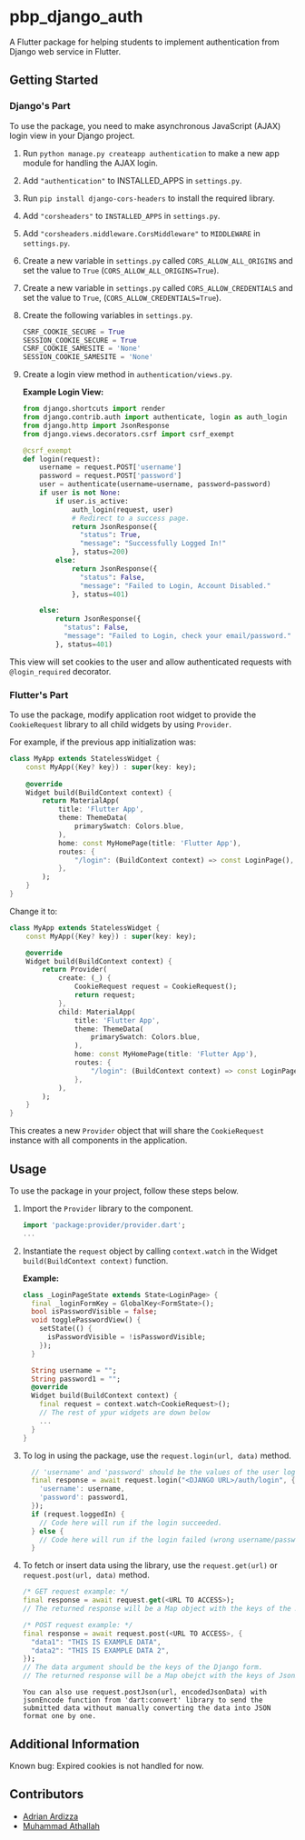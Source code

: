 <!--
This README describes the package. If you publish this package to pub.dev,
this README's contents appear on the landing page for your package.

For information about how to write a good package README, see the guide for
[writing package pages](https://dart.dev/guides/libraries/writing-package-pages).

For general information about developing packages, see the Dart guide for
[creating packages](https://dart.dev/guides/libraries/create-library-packages)
and the Flutter guide for
[developing packages and plugins](https://flutter.dev/developing-packages).
-->

# pbp_django_auth

A Flutter package for helping students to implement authentication from Django web service in Flutter.

<!--## Features

TODO: List what your package can do. Maybe include images, gifs, or videos.-->

## Getting Started

### Django's Part

To use the package, you need to make asynchronous JavaScript (AJAX) login view in your Django project.

1. Run `python manage.py createapp authentication` to make a new app module for handling the AJAX login.
2. Add `"authentication"` to INSTALLED_APPS in `settings.py`.
3. Run `pip install django-cors-headers` to install the required library.
4. Add `"corsheaders"` to `INSTALLED_APPS` in `settings.py`.
5. Add `"corsheaders.middleware.CorsMiddleware"` to `MIDDLEWARE` in `settings.py`.
6. Create a new variable in `settings.py` called `CORS_ALLOW_ALL_ORIGINS` and set the value to `True` (`CORS_ALLOW_ALL_ORIGINS=True`).
7. Create a new variable in `settings.py` called `CORS_ALLOW_CREDENTIALS` and set the value to `True`, (`CORS_ALLOW_CREDENTIALS=True`).
8. Create the following variables in `settings.py`.

    ```python
    CSRF_COOKIE_SECURE = True
    SESSION_COOKIE_SECURE = True
    CSRF_COOKIE_SAMESITE = 'None'
    SESSION_COOKIE_SAMESITE = 'None'
    ```

9. Create a login view method in `authentication/views.py`.
  
    **Example Login View:**

    ```python
    from django.shortcuts import render
    from django.contrib.auth import authenticate, login as auth_login
    from django.http import JsonResponse
    from django.views.decorators.csrf import csrf_exempt

    @csrf_exempt
    def login(request):
        username = request.POST['username']
        password = request.POST['password']
        user = authenticate(username=username, password=password)
        if user is not None:
            if user.is_active:
                auth_login(request, user)
                # Redirect to a success page.
                return JsonResponse({
                  "status": True,
                  "message": "Successfully Logged In!"
                }, status=200)
            else:
                return JsonResponse({
                  "status": False,
                  "message": "Failed to Login, Account Disabled."
                }, status=401)

        else:
            return JsonResponse({
              "status": False,
              "message": "Failed to Login, check your email/password."
            }, status=401)
    ```

This view will set cookies to the user and allow authenticated requests with `@login_required` decorator.

### Flutter's Part

To use the package, modify application root widget to provide the `CookieRequest` library to all child widgets by using `Provider`.

For example, if the previous app initialization was:

```dart
class MyApp extends StatelessWidget {
    const MyApp({Key? key}) : super(key: key);
    
    @override
    Widget build(BuildContext context) {
        return MaterialApp(
            title: 'Flutter App',
            theme: ThemeData(
                primarySwatch: Colors.blue,
            ),
            home: const MyHomePage(title: 'Flutter App'),
            routes: {
                "/login": (BuildContext context) => const LoginPage(),
            },
        );
    }
}
```

Change it to:

```dart
class MyApp extends StatelessWidget {
    const MyApp({Key? key}) : super(key: key);

    @override
    Widget build(BuildContext context) {
        return Provider(
            create: (_) {
                CookieRequest request = CookieRequest();
                return request;
            },
            child: MaterialApp(
                title: 'Flutter App',
                theme: ThemeData(
                    primarySwatch: Colors.blue,
                ),
                home: const MyHomePage(title: 'Flutter App'),
                routes: {
                    "/login": (BuildContext context) => const LoginPage(),
                },
            ),
        );
    }
}
```

This creates a new `Provider` object that will share the `CookieRequest` instance with all components in the application.

## Usage

To use the package in your project, follow these steps below.

1. Import the `Provider` library to the component.

    ```dart
    import 'package:provider/provider.dart';
    ...
    ```

2. Instantiate the `request` object by calling `context.watch` in the Widget `build(BuildContext context)` function.

    **Example:**

    ```dart
    class _LoginPageState extends State<LoginPage> {
      final _loginFormKey = GlobalKey<FormState>();
      bool isPasswordVisible = false;
      void togglePasswordView() {
        setState(() {
          isPasswordVisible = !isPasswordVisible;
        });
      }

      String username = "";
      String password1 = "";
      @override
      Widget build(BuildContext context) {
        final request = context.watch<CookieRequest>();
        // The rest of ypur widgets are down below
        ...
      }
    }
    ```

3. To log in using the package, use the `request.login(url, data)` method.

    ```dart
      // 'username' and 'password' should be the values of the user login form.
      final response = await request.login("<DJANGO URL>/auth/login", {
        'username': username,
        'password': password1,
      });
      if (request.loggedIn) {
        // Code here will run if the login succeeded.
      } else {
        // Code here will run if the login failed (wrong username/password).
      }
    ```

4. To fetch or insert data using the library, use the `request.get(url)` or `request.post(url, data)` method.

    ```dart
    /* GET request example: */
    final response = await request.get(<URL TO ACCESS>);
    // The returned response will be a Map object with the keys of the JsonResponse
    
    /* POST request example: */
    final response = await request.post(<URL TO ACCESS>, {
      "data1": "THIS IS EXAMPLE DATA",
      "data2": "THIS IS EXAMPLE DATA 2",
    });
    // The data argument should be the keys of the Django form.
    // The returned response will be a Map obejct with the keys of JsonResponse.
    ```

    ```
    You can also use request.postJson(url, encodedJsonData) with jsonEncode function from 'dart:convert' library to send the submitted data without manually converting the data into JSON format one by one.
    ```

## Additional Information

Known bug: Expired cookies is not handled for now.

## Contributors

- [Adrian Ardizza](https://github.com/Meta502)
- [Muhammad Athallah](https://github.com/determinedguy)

<!--
https://blog.logrocket.com/how-to-create-dart-packages-for-flutter/
https://gist.github.com/Meta502/1605fdba3b141fbf67dba689e9e55498
-->